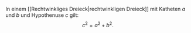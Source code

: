 In einem [[Rechtwinkliges Dreieck|rechtwinkligen Dreieck]] mit Katheten $a$ und $b$ und Hypothenuse $c$ gilt:
$$
c^{2}=a^{2}+b^{2}.
$$
